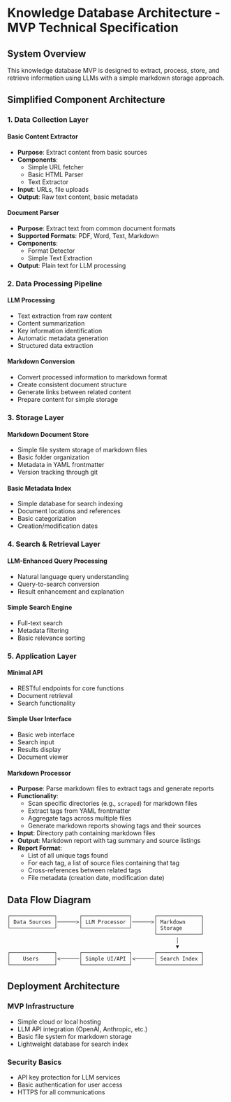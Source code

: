 # Knowledge Database Architecture - MVP Technical Specification

## System Overview

This knowledge database MVP is designed to extract, process, store, and retrieve information using LLMs with a simple markdown storage approach.

## Simplified Component Architecture

### 1. Data Collection Layer

#### Basic Content Extractor
- **Purpose**: Extract content from basic sources
- **Components**:
  - Simple URL fetcher
  - Basic HTML Parser
  - Text Extractor
- **Input**: URLs, file uploads
- **Output**: Raw text content, basic metadata

#### Document Parser
- **Purpose**: Extract text from common document formats
- **Supported Formats**: PDF, Word, Text, Markdown
- **Components**:
  - Format Detector
  - Simple Text Extraction
- **Output**: Plain text for LLM processing

### 2. Data Processing Pipeline

#### LLM Processing
- Text extraction from raw content
- Content summarization
- Key information identification
- Automatic metadata generation
- Structured data extraction

#### Markdown Conversion
- Convert processed information to markdown format
- Create consistent document structure
- Generate links between related content
- Prepare content for simple storage

### 3. Storage Layer

#### Markdown Document Store
- Simple file system storage of markdown files
- Basic folder organization
- Metadata in YAML frontmatter
- Version tracking through git

#### Basic Metadata Index
- Simple database for search indexing
- Document locations and references
- Basic categorization
- Creation/modification dates

### 4. Search & Retrieval Layer

#### LLM-Enhanced Query Processing
- Natural language query understanding
- Query-to-search conversion
- Result enhancement and explanation

#### Simple Search Engine
- Full-text search
- Metadata filtering
- Basic relevance sorting

### 5. Application Layer

#### Minimal API
- RESTful endpoints for core functions
- Document retrieval
- Search functionality

#### Simple User Interface
- Basic web interface
- Search input
- Results display
- Document viewer

#### Markdown Processor
- **Purpose**: Parse markdown files to extract tags and generate reports
- **Functionality**:
  - Scan specific directories (e.g., `scraped`) for markdown files
  - Extract tags from YAML frontmatter
  - Aggregate tags across multiple files
  - Generate markdown reports showing tags and their sources
- **Input**: Directory path containing markdown files
- **Output**: Markdown report with tag summary and source listings
- **Report Format**:
  - List of all unique tags found
  - For each tag, a list of source files containing that tag
  - Cross-references between related tags
  - File metadata (creation date, modification date)

## Data Flow Diagram

```
┌──────────────┐       ┌───────────────┐       ┌──────────────┐
│ Data Sources │──────>│ LLM Processor │──────>│ Markdown     │
└──────────────┘       └───────────────┘       │ Storage      │
                                               └──────────────┘
                                                      │
                                                      ▼
┌──────────────┐       ┌───────────────┐       ┌──────────────┐
│    Users     │<──────│ Simple UI/API │<──────│ Search Index │
└──────────────┘       └───────────────┘       └──────────────┘
```

## Deployment Architecture

### MVP Infrastructure
- Simple cloud or local hosting
- LLM API integration (OpenAI, Anthropic, etc.)
- Basic file system for markdown storage
- Lightweight database for search index

### Security Basics
- API key protection for LLM services
- Basic authentication for user access
- HTTPS for all communications
